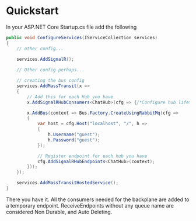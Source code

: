 # Quickstart

In your ASP.NET Core Startup.cs file add the following

```csharp
public void ConfigureServices(IServiceCollection services)
{
    // other config...
    
    services.AddSignalR();

    // Other config perhaps...

    // creating the bus config
    services.AddMassTransit(x =>
    {
        // Add this for each Hub you have
        x.AddSignalRHubConsumers<ChatHub>(cfg => {/*Configure hub lifetime manager*/});

        x.AddBus(context => Bus.Factory.CreateUsingRabbitMq(cfg =>
        {
            var host = cfg.Host("localhost", "/", h =>
            {
                h.Username("guest");
                h.Password("guest");
            });

            // Register endpoint for each hub you have
            cfg.AddSignalRHubEndpoints<ChatHub>(context);
        }));
    });

    services.AddMassTransitHostedService();
}
```

There you have it. All the consumers needed for the backplane are added to a temporary endpoint. ReceiveEndpoints without any queue name are considered Non Durable, and Auto Deleting.
